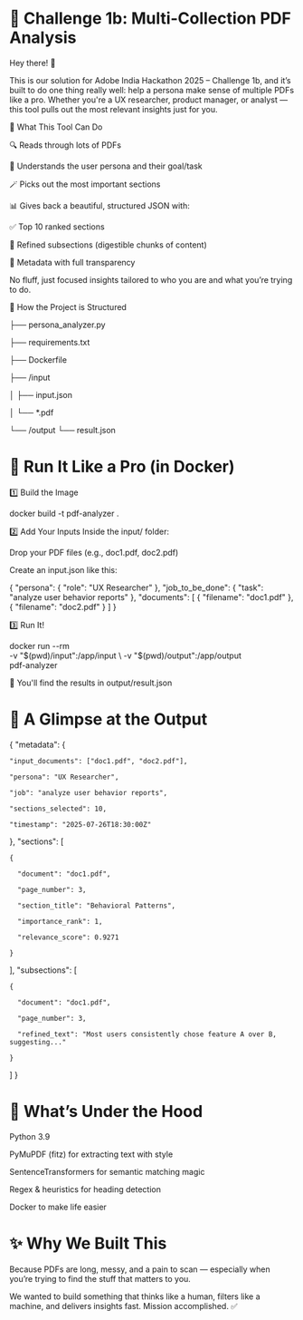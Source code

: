 # 🧠 Challenge 1b: Multi-Collection PDF Analysis
Hey there! 👋

This is our solution for Adobe India Hackathon 2025 – Challenge 1b, and it’s built to do one thing really well: help a persona make sense of multiple PDFs like a pro. Whether you're a UX researcher, product manager, or analyst — this tool pulls out the most relevant insights just for you.

🚀 What This Tool Can Do

🔍 Reads through lots of PDFs

🧠 Understands the user persona and their goal/task

🪄 Picks out the most important sections

📊 Gives back a beautiful, structured JSON with:

✅ Top 10 ranked sections

🧩 Refined subsections (digestible chunks of content)

📌 Metadata with full transparency

No fluff, just focused insights tailored to who you are and what you’re trying to do.

📁 How the Project is Structured


├── persona_analyzer.py    

├── requirements.txt  

├── Dockerfile   

├── /input

│   ├── input.json 

│   └── *.pdf    

└── /output
    └── result.json           
# 🐳 Run It Like a Pro (in Docker)
1️⃣ Build the Image

docker build -t pdf-analyzer .

2️⃣ Add Your Inputs
Inside the input/ folder:

Drop your PDF files (e.g., doc1.pdf, doc2.pdf)

Create an input.json like this:

{
  "persona": { "role": "UX Researcher" },
  "job_to_be_done": { "task": "analyze user behavior reports" },
  "documents": [
    { "filename": "doc1.pdf" },
    { "filename": "doc2.pdf" }
  ]
}

3️⃣ Run It!

docker run --rm \
  -v "$(pwd)/input":/app/input \
  -v "$(pwd)/output":/app/output \
  pdf-analyzer

🎉 You'll find the results in output/result.json

# 🔎 A Glimpse at the Output

{
  "metadata": {
  
    "input_documents": ["doc1.pdf", "doc2.pdf"],
    
    "persona": "UX Researcher",
    
    "job": "analyze user behavior reports",
    
    "sections_selected": 10,
    
    "timestamp": "2025-07-26T18:30:00Z"
  },
  "sections": [
  
    {
    
      "document": "doc1.pdf",
      
      "page_number": 3,
      
      "section_title": "Behavioral Patterns",
      
      "importance_rank": 1,
      
      "relevance_score": 0.9271
      
    }
  ],
  "subsections": [
  
    {
    
      "document": "doc1.pdf",
      
      "page_number": 3,
      
      "refined_text": "Most users consistently chose feature A over B, suggesting..."
      
    }
  ]
}

# 🧠 What’s Under the Hood
Python 3.9

PyMuPDF (fitz) for extracting text with style

SentenceTransformers for semantic matching magic

Regex & heuristics for heading detection

Docker to make life easier

# ✨ Why We Built This

Because PDFs are long, messy, and a pain to scan — especially when you’re trying to find the stuff that matters to you.

We wanted to build something that thinks like a human, filters like a machine, and delivers insights fast. Mission accomplished. ✅
